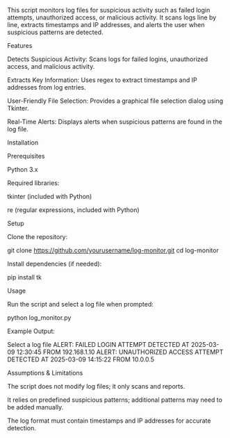 This script monitors log files for suspicious activity such as failed login attempts, unauthorized access, or malicious activity. It scans logs line by line, extracts timestamps and IP addresses, and alerts the user when suspicious patterns are detected.

Features

Detects Suspicious Activity: Scans logs for failed logins, unauthorized access, and malicious activity.

Extracts Key Information: Uses regex to extract timestamps and IP addresses from log entries.

User-Friendly File Selection: Provides a graphical file selection dialog using Tkinter.

Real-Time Alerts: Displays alerts when suspicious patterns are found in the log file.

Installation

Prerequisites

Python 3.x

Required libraries:

tkinter (included with Python)

re (regular expressions, included with Python)

Setup

Clone the repository:

git clone https://github.com/yourusername/log-monitor.git
cd log-monitor

Install dependencies (if needed):

pip install tk

Usage

Run the script and select a log file when prompted:

python log_monitor.py

Example Output:

Select a log file
ALERT: FAILED LOGIN ATTEMPT DETECTED AT 2025-03-09 12:30:45 FROM 192.168.1.10
ALERT: UNAUTHORIZED ACCESS ATTEMPT DETECTED AT 2025-03-09 14:15:22 FROM 10.0.0.5

Assumptions & Limitations

The script does not modify log files; it only scans and reports.

It relies on predefined suspicious patterns; additional patterns may need to be added manually.

The log format must contain timestamps and IP addresses for accurate detection.

